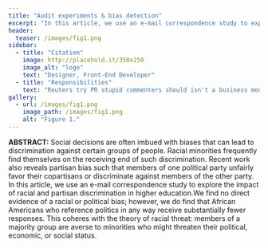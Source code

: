 ```yaml
---
title: "Audit experiments & bias detection"
excerpt: "In this article, we use an e-mail correspondence study to explore the impact of racial and partisan discrimination in higher education."
header:
  teaser: /images/fig1.png
sidebar:
  - title: "Citation"
    image: http://placehold.it/350x250
    image_alt: "logo"
    text: "Designer, Front-End Developer"
  - title: "Responsibilities"
    text: "Reuters try PR stupid commenters should isn't a business model"
gallery:
  - url: /images/fig1.png
    image_path: /images/fig1.png
    alt: "Figure 1."
---
```


**ABSTRACT:** Social decisions are often imbued with biases that can lead to discrimination against certain groups of people. Racial minorities frequently find themselves on the receiving end of such discrimination. Recent work also reveals partisan bias such that members of one political party unfairly favor their copartisans or discriminate against members of the other party. In this article, we use an e-mail correspondence study to explore the impact of racial and partisan discrimination in higher education.We find no direct evidence of a racial or political bias; however, we do find that African Americans who reference politics in any way receive substantially fewer responses. This coheres with the theory of racial threat: members of a majority group are averse to minorities who might threaten their political, economic, or social status.
